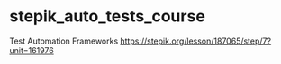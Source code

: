 # stepik_auto_tests_course
Test Automation Frameworks
https://stepik.org/lesson/187065/step/7?unit=161976
